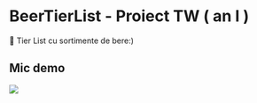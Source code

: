 # BeerTierList - Proiect TW ( an I )
:beer: Tier List cu sortimente de bere:)

## Mic demo

![](https://github.com/IoanaTC/BeerTierList/blob/main/Media/br.gif)
